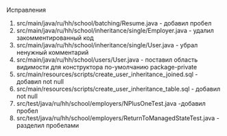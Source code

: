 ﻿Исправления
1) src/main/java/ru/hh/school/batching/Resume.java  - добавил пробел
2) src/main/java/ru/hh/school/inheritance/single/Employer.java - удалил закомментированный код
3) src/main/java/ru/hh/school/inheritance/single/User.java - убрал ненужный комментарий
4) src/main/java/ru/hh/school/users/User.java  - поставил область видимости для конструктора по-умолчанию package-private 
5) src/main/resources/scripts/create_user_inheritance_joined.sql - добавил not null
6) src/main/resources/scripts/create_user_inheritance_table.sql - добавил not null
7) src/test/java/ru/hh/school/employers/NPlusOneTest.java -добавил пробел
8) src/test/java/ru/hh/school/employers/ReturnToManagedStateTest.java  - разделил пробелами